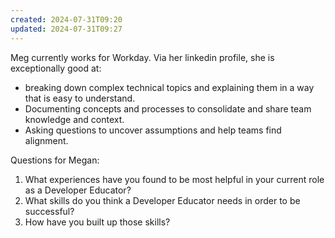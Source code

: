 ```yaml
---
created: 2024-07-31T09:20
updated: 2024-07-31T09:27
---
```

Meg currently works for Workday. Via her linkedin profile, she is exceptionally good at: 
- breaking down complex technical topics and explaining them in a way that is easy to understand. 
- Documenting concepts and processes to consolidate and share team knowledge and context.
- Asking questions to uncover assumptions and help teams find alignment.

Questions for Megan:
1. What experiences have you found to be most helpful in your current role as a Developer Educator? 
2. What skills do you think a Developer Educator needs in order to be successful? 
3. How have you built up those skills? 